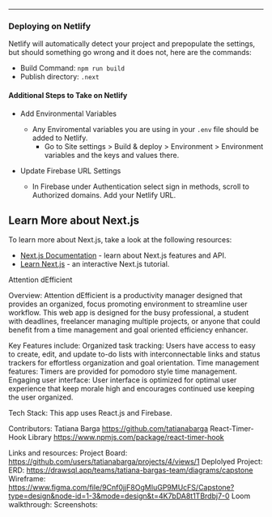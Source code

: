 ___
### Deploying on Netlify
Netlify will automatically detect your project and prepopulate the settings, but should something go wrong and it does not, here are the commands:

- Build Command: `npm run build`
- Publish directory: `.next`

#### Additional Steps to Take on Netlify
- Add Environmental Variables
    - Any Enviromental variables you are using in your `.env` file should be added to Netlify. 
        - Go to Site settings > Build & deploy > Environment > Environment variables and the keys and values there.

- Update Firebase URL Settings
    - In Firebase under Authentication select sign in methods, scroll to Authorized domains. Add your Netlify URL.
        
## Learn More about Next.js
To learn more about Next.js, take a look at the following resources:

- [Next.js Documentation](https://nextjs.org/docs) - learn about Next.js features and API.
- [Learn Next.js](https://nextjs.org/learn) - an interactive Next.js tutorial.


Attention dEfficient

 Overview:
 Attention dEfficient is a productivity manager designed that provides an organized, focus promoting environment to streamline user workflow. This web app is designed for the busy professional, a student with deadlines, freelancer managing multiple projects, or anyone that could benefit from a time management and goal oriented efficiency enhancer. 
 
 Key Features include:
 Organized task tracking: Users have access to easy to create, edit, and update to-do lists with interconnectable links and status trackers for effortless organization and goal orientation.
 Time management features: Timers are provided for pomodoro style time management.
 Engaging user interface: User interface is optimized for optimal user experience that keep morale high and encourages continued use keeping the user organized.

Tech Stack:
This app uses React.js and Firebase.

Contributors:
 Tatiana Barga https://github.com/tatianabarga
 React-Timer-Hook Library https://www.npmjs.com/package/react-timer-hook

Links and resources:
Project Board: https://github.com/users/tatianabarga/projects/4/views/1
Deplolyed Project: 
ERD: https://drawsql.app/teams/tatiana-bargas-team/diagrams/capstone
Wireframe: https://www.figma.com/file/9Cnf0jjF8OgMIuGP9MUcFS/Capstone?type=design&node-id=1-3&mode=design&t=4K7bDA8t1TBrdbj7-0
Loom walkthrough:
Screenshots:
